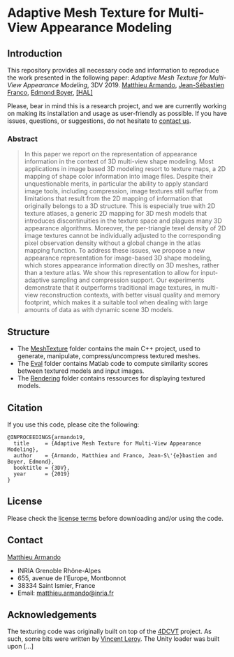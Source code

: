 
# Adaptive Mesh Texture for Multi-View Appearance Modeling

## Introduction
This repository provides all necessary code and information to reproduce the work presented in the following paper:
*Adaptive Mesh Texture for Multi-View Appearance Modeling*, 3DV 2019.
[Matthieu Armando](http://morpheo.inrialpes.fr/people/armando/), [Jean-Sébastien Franco](http://morpheo.inrialpes.fr/~franco/), [Edmond Boyer](http://morpheo.inrialpes.fr/people/Boyer/),
[[HAL]](https://hal.inria.fr/hal-02284101)

Please, bear in mind this is a research project, and we are currently working on making its installation and usage as user-friendly as possible. If you have issues, questions, or suggestions, do not hesitate to [contact us](https://gitlab.inria.fr/marmando/adaptive-mesh-texture#contact).
 
### Abstract

> In this paper we report on the representation of appearance information in the context of 3D multi-view shape modeling. Most applications in image based 3D  modeling resort to texture maps, a 2D mapping of shape color information into image files. Despite their unquestionable merits, in particular the ability to apply standard image tools, including compression, image textures  still suffer from limitations that result from the 2D mapping of information that originally belongs to a 3D structure. This is especially true with 2D texture atlases, a generic 2D mapping for 3D mesh models that introduces discontinuities in the texture space and plagues many 3D appearance algorithms. Moreover,  the per-triangle texel density of 2D image textures cannot be individually adjusted to the corresponding pixel observation density without a global change in the atlas mapping function. To address these issues, we propose a new appearance representation for image-based 3D shape modeling, which stores appearance information directly on 3D meshes, rather than a texture atlas. We show this representation to allow for input-adaptive sampling and compression support. Our experiments demonstrate that it outperforms traditional image textures, in multi-view reconstruction contexts, with better visual quality and memory footprint, which makes it a suitable tool when dealing with large amounts of data as with dynamic scene 3D models.


## Structure

- The [MeshTexture](https://gitlab.inria.fr/marmando/adaptive-mesh-texture/tree/master/MeshTexture) folder contains the main C++ project, used to generate, manipulate, compress/uncompress textured meshes.
- The [Eval](https://gitlab.inria.fr/marmando/adaptive-mesh-texture/tree/master/Eval) folder contains Matlab code to compute similarity scores between textured models and input images.
- The [Rendering](https://gitlab.inria.fr/marmando/adaptive-mesh-texture/tree/master/Rendering) folder contains ressources for displaying textured models.


## Citation
If you use this code, please cite the following:
```
@INPROCEEDINGS{armando19,  
  title     = {Adaptive Mesh Texture for Multi-View Appearance Modeling},  
  author    = {Armando, Matthieu and Franco, Jean-S\'{e}bastien and Boyer, Edmond},  
  booktitle = {3DV},  
  year      = {2019}  
}
```

## License
Please check the [license terms](https://gitlab.inria.fr/marmando/adaptive-mesh-texture/blob/master/LICENSE.md) before downloading and/or using the code.


## Contact
[Matthieu Armando](http://morpheo.inrialpes.fr/people/armando/)
 - INRIA Grenoble Rhône-Alpes
 - 655, avenue de l’Europe, Montbonnot
 - 38334 Saint Ismier, France
 - Email: [matthieu.armando@inria.fr](mailto:matthieu.armando@inria.fr)

## Acknowledgements

The texturing code was originally built on top of the [4DCVT](http://deep4dcvtr.gforge.inria.fr/) project. As such, some bits were written by [Vincent Leroy](http://morpheo.inrialpes.fr/people/vleroy/).
The Unity loader was built upon [...]
